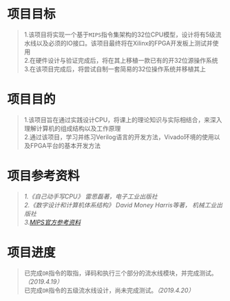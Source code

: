 # **项目目标**
>1.该项目将实现一个基于`MIPS`指令集架构的32位CPU模型，设计将有5级流水线以及必须的IO接口。该项目最终将在Xilinx的FPGA开发板上测试并使用  
>2.在硬件设计与验证完成后，将在其上移植一款已有的开32位源操作系统  
>3.在该项目完成后，将尝试自制一套简易的32位操作系统并移植其上  
# **项目目的**
>1.该项目旨在通过实践设计CPU，将课上的理论知识与实际相结合，来深入理解计算机的组成结构以及工作原理  
>2.通过该项目，学习并练习Verilog语言的开发方法，Vivado环境的使用以及FPGA平台的基本开发方法 
# **项目参考资料**
>*1.《自己动手写CPU》 雷思磊著，电子工业出版社*  
>*2.《数字设计和计算机体系结构》 David Money Harris等著， 机械工业出版社*  
>*3.[MIPS官方参考资料](https://www.mips.com/products/architectures/mips32-2/)*  
# **项目进度**
>已完成`OR`指令的取指，译码和执行三个部分的流水线模块，并完成测试。*（2019.4.19）*  
>已完成`OR`指令的五级流水线设计，尚未完成测试。*（2019.4.20）*  